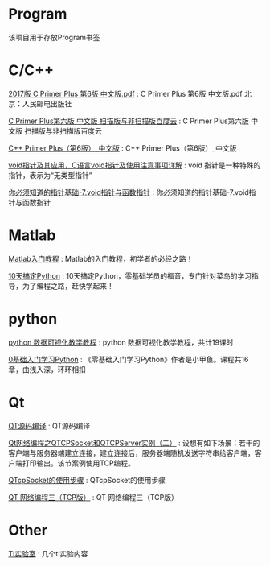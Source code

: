 # Program
该项目用于存放Program书签


C/C++
==
[2017版 C Primer Plus 第6版 中文版.pdf](https://www.douban.com/note/630704598/) :  C Primer Plus 第6版 中文版.pdf 北京：人民邮电出版社 

[C Primer Plus第六版 中文版 扫描版与非扫描版百度云](https://blog.csdn.net/u010658816/article/details/82619827) : C Primer Plus第六版 中文版 扫描版与非扫描版百度云

[C++ Primer Plus（第6版）_中文版](https://pan.baidu.com/s/17YKyScfBB9ZUCj0XKNKa7A#list/path=%2F) : C++ Primer Plus（第6版）_中文版

[void指针及其应用，C语言void指针及使用注意事项详解](http://c.biancheng.net/view/365.html) : void 指针是一种特殊的指针，表示为“无类型指针”

[你必须知道的指针基础-7.void指针与函数指针](https://www.cnblogs.com/edisonchou/p/4666097.html) : 你必须知道的指针基础-7.void指针与函数指针


Matlab
==
[Matlab入门教程](http://www.dianyuan.com/class/album_142.html) : Matlab的入门教程，初学者的必经之路！

[10天搞定Python](http://www.dianyuan.com/class/album_130.html) : 10天搞定Python，零基础学员的福音，专门针对菜鸟的学习指导，为了编程之路，赶快学起来！


python 
==
[python 数据可视化教学教程](http://www.dianyuan.com/class/album_338.html) : python 数据可视化教学教程，共计19课时

[0基础入门学习Python](http://www.dianyuan.com/class/album_169.html) : 《零基础入门学习Python》作者是小甲鱼。课程共16章，由浅入深，环环相扣

Qt
==
[QT源码编译](https://blog.csdn.net/xiaoxiaoyusheng2012/article/details/45196879) : QT源码编译 

[Qt网络编程之QTCPSocket和QTCPServer实例（二）](https://blog.csdn.net/sun222555888/article/details/82917325) : 设想有如下场景：若干的客户端与服务器端建立连接，建立连接后，服务器端随机发送字符串给客户端，客户端打印输出。该节案例使用TCP编程。 

[QTcpSocket的使用步骤](https://blog.csdn.net/sehanlingfeng/article/details/79255293) : QTcpSocket的使用步骤 

[QT 网络编程三（TCP版）](https://www.cnblogs.com/zhanggaofeng/p/6015467.html) : QT 网络编程三（TCP版） 

Other
==
[Ti实验室](http://www.dianyuan.com/class/album_209.html) : 几个ti实验内容
